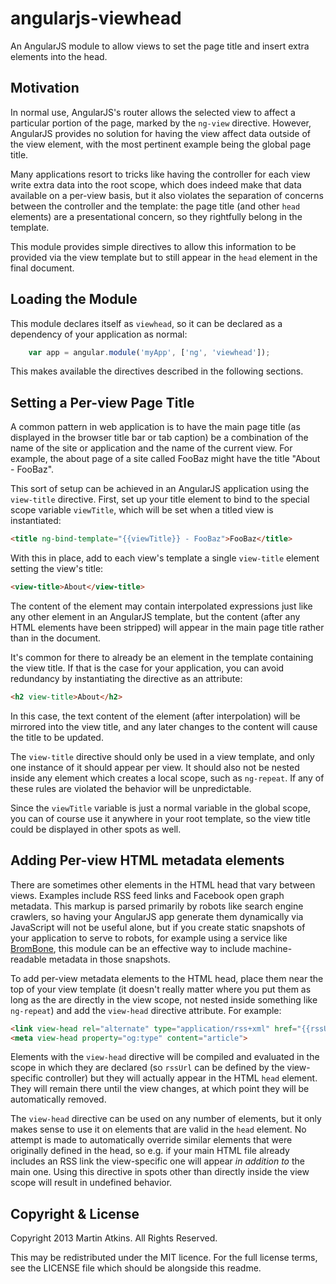 angularjs-viewhead
==================

An AngularJS module to allow views to set the page title and insert extra elements into the head.

Motivation
----------

In normal use, AngularJS's router allows the selected view to affect a particular portion of the page,
marked by the ``ng-view`` directive. However, AngularJS provides no solution for having the view affect
data outside of the view element, with the most pertinent example being the global page title.

Many applications resort to tricks like having the controller for each view write extra data into the
root scope, which does indeed make that data available on a per-view basis, but it also violates the
separation of concerns between the controller and the template: the page title (and other ``head``
elements) are a presentational concern, so they rightfully belong in the template.

This module provides simple directives to allow this information to be provided via the view template
but to still appear in the ``head`` element in the final document.

Loading the Module
------------------

This module declares itself as ``viewhead``, so it can be declared as a dependency of your application as
normal:

```js
    var app = angular.module('myApp', ['ng', 'viewhead']);
```

This makes available the directives described in the following sections.

Setting a Per-view Page Title
-----------------------------

A common pattern in web application is to have the main page title (as displayed in the browser title bar
or tab caption) be a combination of the name of the site or application and the name of the current view.
For example, the about page of a site called FooBaz might have the title "About - FooBaz".

This sort of setup can be achieved in an AngularJS application using the ``view-title`` directive. First,
set up your title element to bind to the special scope variable ``viewTitle``, which will be set when
a titled view is instantiated:

```html
<title ng-bind-template="{{viewTitle}} - FooBaz">FooBaz</title>
```

With this in place, add to each view's template a single ``view-title`` element setting the view's title:

```html
<view-title>About</view-title>
```

The content of the element may contain interpolated expressions just like any other element in an AngularJS
template, but the content (after any HTML elements have been stripped) will appear in the main page title
rather than in the document.

It's common for there to already be an element in the template containing the view title. If that is the
case for your application, you can avoid redundancy by instantiating the directive as an attribute:

```html
<h2 view-title>About</h2>
```

In this case, the text content of the element (after interpolation) will be mirrored into the view title,
and any later changes to the content will cause the title to be updated.

The ``view-title`` directive should only be used in a view template, and only one instance of it should
appear per view. It should also not be nested inside any element which creates a local scope, such as
``ng-repeat``. If any of these rules are violated the behavior will be unpredictable.

Since the ``viewTitle`` variable is just a normal variable in the global scope, you can of course use
it anywhere in your root template, so the view title could be displayed in other spots as well.

Adding Per-view HTML metadata elements
--------------------------------------

There are sometimes other elements in the HTML head that vary between views. Examples include RSS feed links
and Facebook open graph metadata. This markup is parsed primarily by robots like search engine crawlers,
so having your AngularJS app generate them dynamically via JavaScript will not be useful alone, but if you
create static snapshots of your application to serve to robots, for example using a service like
[BromBone](http://app.brombone.com/), this module can be an effective way to include machine-readable
metadata in those snapshots.

To add per-view metadata elements to the HTML head, place them near the top of your view template (it doesn't
really matter where you put them as long as the are directly in the view scope, not nested inside something
like `ng-repeat`) and add the ``view-head`` directive attribute. For example:

```html
<link view-head rel="alternate" type="application/rss+xml" href="{{rssUrl}}">
<meta view-head property="og:type" content="article">
```

Elements with the ``view-head`` directive will be compiled and evaluated in the scope in which they are
declared (so ``rssUrl`` can be defined by the view-specific controller) but they will actually appear in
the HTML ``head`` element. They will remain there until the view changes, at which point they will be
automatically removed.

The ``view-head`` directive can be used on any number of elements, but it only makes sense to use it on
elements that are valid in the ``head`` element. No attempt is made to automatically override similar
elements that were originally defined in the head, so e.g. if your main HTML file already includes an
RSS link the view-specific one will appear *in addition to* the main one. Using this directive in spots
other than directly inside the view scope will result in undefined behavior.

Copyright & License
-------------------

Copyright 2013 Martin Atkins. All Rights Reserved.

This may be redistributed under the MIT licence. For the full license terms, see the LICENSE file which
should be alongside this readme.

